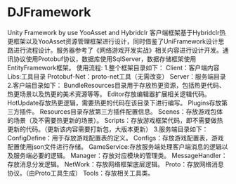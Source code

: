 # DJFramework
Unity Framework by use YooAsset and Hybridclr 
客户端框架基于Hybridclr热更框架以及YooAsset资源管理框架进行设计，同时借鉴了UniFramework设计思路进行流程设计。服务器参考了《网络游戏开发实战》相关内容进行设计开发。通讯协议使用Protobuf协议，数据库使用SqlServer，数据存储框架使用EntityFramework框架。
使用流程:
1.整个框架目录如下：
  Client：客户端内容
  Libs:工具目录
  Protobuf-Net：proto-net工具（无需改变）
  Server：服务端目录
2.客户端目录如下：
  BundleResources目录用于存放热更资源，包括热更代码、热更场景以及热更的美术资源等等。
  Editor存放编辑器扩展相关逻辑代码。
  HotUpdate存放热更逻辑，需要热更的代码在该目录下进行编写。
  Plugins存放第三方插件。
  Resources目录存放第三方插件配置信息。
  Scenes：存放游戏包体的场景（及不需要热更新的场景）。
  Scripts：存放游戏框架代码，即不需要做热更新的代码。（更新该内容需要打新包，大版本更新）
3.服务端目录如下：
  ConfigDefine：用于存放游戏配置表的定义。
  Configs：存放游戏配置表，游戏配置使用json文件进行存储。
  GameService:存放服务端处理客户端消息的逻辑以及服务端必要的逻辑。
  Manager：存放对应模块的管理类。
  MessageHandler：存放消息分发逻辑。
  NetWork：存放网络框架底层逻辑。
  Proto：存放网络消息协议。（由Proto工具生成）
  Tools：存放相关工具类。
